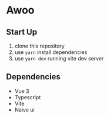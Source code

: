 # Awoo

## Start Up

1. clone this repository
2. use `yarn` install dependencies
3. use `yarn dev` running vite dev server


## Dependencies
- Vue 3
- Typescript
- Vite
- Naive ui
